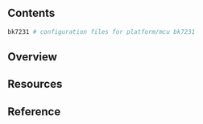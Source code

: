 ## Contents

```sh
bk7231 # configuration files for platform/mcu bk7231
```

## Overview

## Resources

## Reference